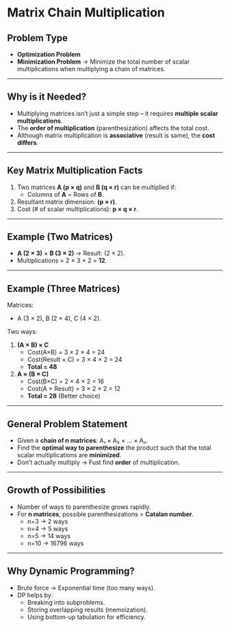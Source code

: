 # Matrix Chain Multiplication

## Problem Type

- **Optimization Problem**
- **Minimization Problem** → Minimize the total number of scalar multiplications when multiplying a chain of matrices.

---

## Why is it Needed?

- Multiplying matrices isn’t just a simple step – it requires **multiple scalar multiplications**.
- The **order of multiplication** (parenthesization) affects the total cost.
- Although matrix multiplication is **associative** (result is same), the **cost differs**.

---

## Key Matrix Multiplication Facts

1. Two matrices **A (p × q)** and **B (q × r)** can be multiplied if:
    - Columns of **A** = Rows of **B**.
2. Resultant matrix dimension: **(p × r)**.
3. Cost (# of scalar multiplications): **p × q × r**.

---

## Example (Two Matrices)

- **A (2 × 3)** × **B (3 × 2)** → Result: (2 × 2).
- Multiplications = 2 × 3 × 2 = **12**.

---

## Example (Three Matrices)

Matrices:

- A (3 × 2), B (2 × 4), C (4 × 2).

Two ways:

1. **(A × B) × C**
    - Cost(A×B) = 3 × 2 × 4 = 24
    - Cost(Result × C) = 3 × 4 × 2 = 24
    - **Total = 48**
2. **A × (B × C)**
    - Cost(B×C) = 2 × 4 × 2 = 16
    - Cost(A × Result) = 3 × 2 × 2 = 12
    - **Total = 28** (Better choice)

---

## General Problem Statement

- Given a **chain of n matrices**: A₁ × A₂ × … × Aₙ.
- Find the **optimal way to parenthesize** the product such that the total scalar multiplications are **minimized**.
- Don’t actually multiply → Fust find **order** of multiplication.

---

## Growth of Possibilities

- Number of ways to parenthesize grows rapidly.
- For **n matrices**, possible parenthesizations = **Catalan number**.
    - n=3 → 2 ways
    - n=4 → 5 ways
    - n=5 → 14 ways
    - n=10 → 16796 ways

---

## Why Dynamic Programming?

- Brute force → Exponential time (too many ways).
- DP helps by:
    - Breaking into subproblems.
    - Storing overlapping results (memoization).
    - Using bottom-up tabulation for efficiency.